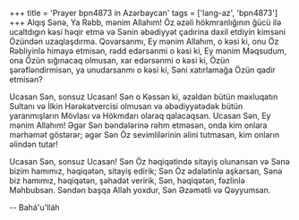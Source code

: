 +++
title = 'Prayer bpn4873 in Azərbaycan'
tags = ['lang-az', 'bpn4873']
+++
Alqış Sənə, Ya Rəbb, mənim Allahım! Öz əzəli hökmranlığının ğücü ilə ucaltdıgın kəsi həqir etmə və Sənin əbədiyyət çadırina daxil etdiyin kimsəni Özündən uzaqlaşdırma. Qovarsanmı, Ey mənim Allahım, o kəsi ki, onu Öz Rəbliyinlə himayə etmisən, rədd edərsənmi o kəsi ki, Ey mənim Məqsudum, ona Özün sığınacaq olmusan, xar edərsənmi o kəsi ki, Özün şərəfləndirmisən, ya unudarsanmı o kəsi ki, Səni xatırlamağa Özün qadir etmisən?

Ucasan Sən, sonsuz Ucasan! Sən o Kəssən ki, əzəldən bütün məxluqatın Sultanı və İlkin Hərəkətvercisi olmusan və əbədiyyətədək bütün yaranmışların Mövlası və Hökmdarı olaraq qalacaqsan. Ucasan Sən, Ey mənim Allahım! Əgər Sən bəndələrinə rəhm etməsən, onda kim onlara mərhəmət göstərər; əgər Sən Öz sevimlilərinin əlini tutmasan, kim onların əlindən tutar!

Ucasan Sən, sonsuz Ucasan! Sən Öz həqiqətində sitayiş olunansan və Sənə bizim hamımız, həqiqətən, sitayiş edirik; Sən Öz ədalətinlə aşkarsan, Sənə biz hamımız, həqiqətən, şəhadət veririk, Sən, həqiqətən, fəzlinlə Məhbubsan. Səndən başqa Allah yoxdur, Sən Əzəmətli və Qəyyumsan.

-- Bahá'u'lláh
